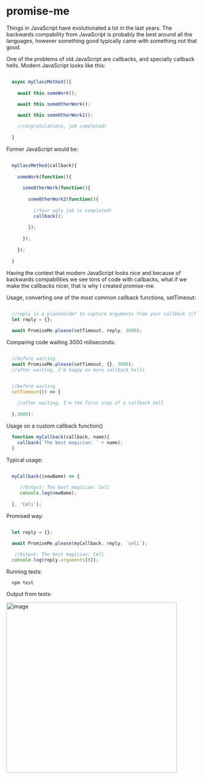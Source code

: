 # promise-me

Things in JavaScript have evolutionated a lot in the last years. The backwards compability from JavaScript is probably the best around all the languages, however something good typically came with something not that good.

One of the problems of old JavaScript are callbacks, and specially callback hells. Modern JavaScript looks like this:

```js

  async myClassMethod(){
  
    await this.someWork();
    
    await this.someOtherWork();

    await this.someOtherWork2();

    //congratulations, job completed!
  
  }

```

Former JavaScript would be:

```js

  myClassMethod(callback){
  
    someWork(function(){
    
      someOtherWork(function(){
      
        someOtherWork2(function(){
        
          //Your ugly job is completed!
          callback();
        
        });
      
      });
      
    });
  
  }

```

Having the context that modern JavaScript looks nice and because of backwards compabilities we see tons of code with callbacks, what if we make the callbacks nicer, that is why I created promise-me.

Usage, converting one of the most common callback functions, setTimeout:
```js
  
  //reply is a placeholder to capture arguments from your callback (if any)
  let reply = {};

  await PromiseMe.please(setTimeout, reply, 3000);
```

Comparing code waiting 3000 miliseconds:
```js

  //before waiting
  await PromiseMe.please(setTimeout, {}, 3000);
  //after waiting, I'm happy no more callback hells

```
```js

  //before waiting
  setTimeout(() => {
    
    //after waiting, I'm the first step of a callback hell
    
  },3000);

```

Usage on a custom callback function()
```js
  function myCallback(callback, name){
    callback(`The best magician: ` + name);
  }
```

Typical usage:
```js

  myCallback((newName) => {
    
     //Output: The best magician: Celi 
     console.log(newName);
    
  }, 'Celi');

```

Promised way:

```js

  let reply = {};

  await PromiseMe.please(myCallback, reply, `celi`);
  
   //Output: The best magician: Celi   
  console.log(reply.arguments[0]);

```

Running tests:
```
  npm test
```

Output from tests:


<img width="450" alt="image" src="https://user-images.githubusercontent.com/1669319/177839549-8ba77e3b-438c-4727-a9d1-d184bf348860.png">
